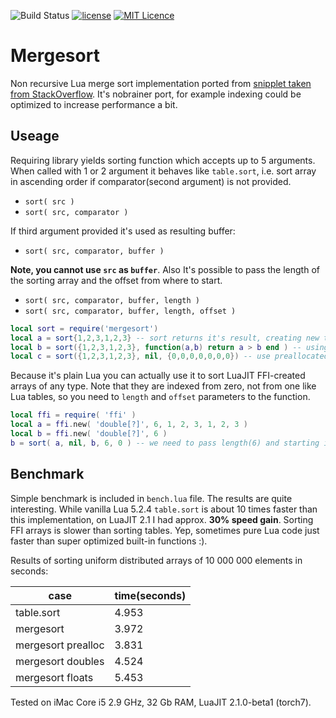 ![Build Status](https://travis-ci.org/iskolbin/lmergesort.svg?branch=master)
[![license](https://img.shields.io/badge/license-public%20domain-blue.svg)](http://unlicense.org/)
[![MIT Licence](https://badges.frapsoft.com/os/mit/mit.svg?v=103)](https://opensource.org/licenses/mit-license.php)

Mergesort
=========

Non recursive Lua merge sort implementation ported from
[snipplet taken from StackOverflow](http://stackoverflow.com/a/17957133).
It's nobrainer port, for example indexing could be optimized to increase
performance a bit.

Useage
------

Requiring library yields sorting function which accepts up to 5 arguments.
When called with 1 or 2 argument it behaves like `table.sort`, i.e. sort
array in ascending order if comparator(second argument) is not provided.

* `sort( src )`
* `sort( src, comparator )`

If third argument provided it's used as resulting buffer:

* `sort( src, comparator, buffer )`

**Note, you cannot use `src` as `buffer`**. Also It's possible to
pass the length of the sorting array and the offset from where to start.

* `sort( src, comparator, buffer, length )`
* `sort( src, comparator, buffer, length, offset )`

```lua
local sort = require('mergesort')
local a = sort{1,2,3,1,2,3} -- sort returns it's result, creating new table
local b = sort({1,2,3,1,2,3}, function(a,b) return a > b end ) -- using custom comparator
local c = sort({1,2,3,1,2,3}, nil, {0,0,0,0,0,0,0}) -- use preallocated buffer 
```

Because it's plain Lua you can actually use it to sort LuaJIT FFI-created arrays
of any type. Note that they are indexed from zero, not from one like Lua tables,
so you need to `length` and `offset` parameters to the function.

```lua
local ffi = require( 'ffi' )
local a = ffi.new( 'double[?]', 6, 1, 2, 3, 1, 2, 3 )
local b = ffi.new( 'double[?]', 6 )
b = sort( a, nil, b, 6, 0 ) -- we need to pass length(6) and starting index(0)
```

Benchmark
---------

Simple benchmark is included in `bench.lua` file. The results are quite
interesting. While vanilla Lua 5.2.4 `table.sort` is about 10 times faster
than this implementation, on LuaJIT 2.1 I had approx. __30% speed gain__.
Sorting FFI arrays is slower than sorting tables. Yep, sometimes pure Lua
code just faster than super optimized built-in functions :).

Results of sorting uniform distributed arrays of 10 000 000 elements in seconds:

case               | time(seconds)
-------------------|--------------
table.sort         | 4.953
mergesort          | 3.972
mergesort prealloc | 3.831
mergesort doubles  | 4.524
mergesort floats   | 5.453

Tested on iMac Core i5 2.9 GHz, 32 Gb RAM, LuaJIT 2.1.0-beta1 (torch7).

